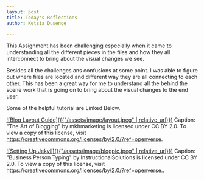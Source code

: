 ```yaml
---
layout: post
title: Today's Reflections
author: Ketsia Dusenge

---
```



This Assignment has been challenging especially when it came to understanding all the different pieces in the files and how they all interconnect to bring about the visual changes we see. 

Besides all the challenges ans confusions at some point. I was able to figure out where files are located and different way they are all connecting to each other. This has been a great way for me to understand all the behind the scene work that is going on to bring about the visual changes to the end user.

Some of the helpful tutorial are Linked Below. 


[![Blog Layout Guide]({{"/assets/image/layout.jpeg" | relative_url}})](https://www.w3schools.com/howto/howto_css_blog_layout.asp)
Caption: "The Art of Blogging" by mkhmarketing is licensed under CC BY 2.0. To view a copy of this license, visit https://creativecommons.org/licenses/by/2.0/?ref=openverse.

[![Setting Up Jekyll]({{"/assets/image/blogpic.jpeg" | relative_url}})](https://docs.github.com/en/pages/setting-up-a-github-pages-site-with-jekyll/testing-your-github-pages-site-locally-with-jekyll)
Caption: "Business Person Typing" by InstructionalSolutions is licensed under CC BY 2.0. To view a copy of this license, visit https://creativecommons.org/licenses/by/2.0/?ref=openverse..
